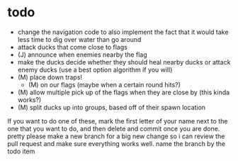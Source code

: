 # todo
- change the navigation code to also implement the fact that it would take less time to dig over water than go around
- attack ducks that come close to flags
- (J) announce when enemies nearby the flag
- make the ducks decide whether they should heal nearby ducks or attack enemy ducks (use a best option algorithm if you will)
- (M) place down traps!
  - (M) on our flags (maybe when a certain round hits?)
- (M) allow multiple pick up of the flags when they are close by (this kinda works?)
- (M) split ducks up into groups, based off of their spawn location


If you want to do one of these, mark the first letter of your name
next to the one that you want to do, and then delete and commit once 
you are done. pretty please make a new branch for a big new change so i 
can review the pull request and make sure everything works well.
name the branch by the todo item